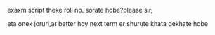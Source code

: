 exaxm script theke roll no. sorate hobe?please sir,
eta onek joruri,ar better hoy next term er shurute khata dekhate hobe